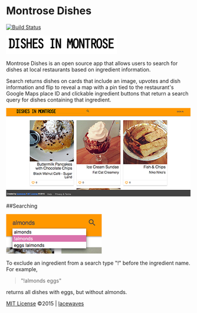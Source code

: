 # Montrose Dishes
[![Build Status](https://travis-ci.org/lacewaves/montrose-dishes.svg?branch=master)](https://travis-ci.org/lacewaves/montrose-dishes)

![alt tag](https://raw.githubusercontent.com/lacewaves/montrose-dishes/master/app/assets/images/DishesInMontrose.png)

Montrose Dishes is an open source app that allows users to search for dishes at local restaurants based on ingredient information.

Search returns dishes on cards that include an image, upvotes and dish information and flip to reveal a map with a pin tied to the restaurant's Google Maps place ID and clickable ingredient buttons that return a search query for dishes containing that ingredient.

![alt tag](https://raw.githubusercontent.com/lacewaves/montrose-dishes/master/app/assets/images/app_preview.png)

##Searching

![alt tag](https://raw.githubusercontent.com/lacewaves/montrose-dishes/master/app/assets/images/search_example.png)

To exclude an ingredient from a search type "!" before the ingredient name. For example,
> "!almonds eggs"

returns all dishes with eggs, but without almonds.



[MIT License](http://choosealicense.com/licenses/mit/#) &copy;2015 | [lacewaves](https://github.com/lacewaves)
